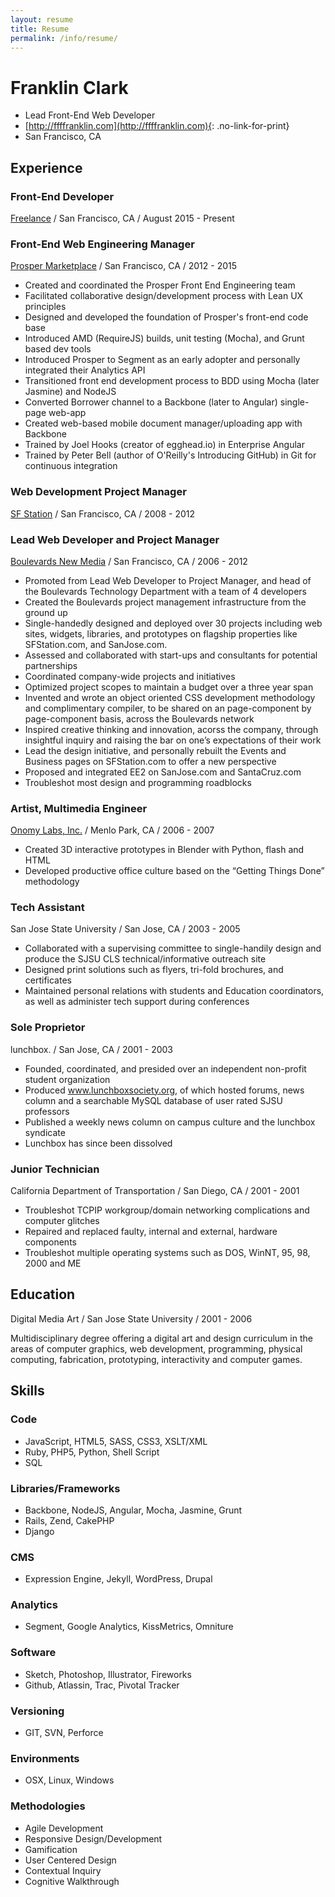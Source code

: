 ```yaml
---
layout: resume 
title: Resume
permalink: /info/resume/
---
```

# Franklin Clark
 - Lead Front-End Web Developer
 - [http://ffffranklin.com](http://ffffranklin.com){: .no-link-for-print}
 - San Francisco, CA

## Experience

### Front-End Developer
[Freelance](http://ffffranklin.com) / San Francisco, CA / August 2015 - Present

### Front-End Web Engineering Manager
[Prosper Marketplace](https://www.prosper.com) / San Francisco, CA / 2012 - 2015

 - Created and coordinated the Prosper Front End Engineering team
 - Facilitated collaborative design/development process with Lean UX principles
 - Designed and developed the foundation of Prosper's front-end code base
 - Introduced AMD (RequireJS) builds, unit testing (Mocha), and Grunt based dev tools
 - Introduced Prosper to Segment as an early adopter and personally integrated their Analytics API
 - Transitioned front end development process to BDD using Mocha (later Jasmine) and NodeJS
 - Converted Borrower channel to a Backbone (later to Angular) single-page web-app
 - Created web-based mobile document manager/uploading app with Backbone
 - Trained by Joel Hooks (creator of egghead.io) in Enterprise Angular
 - Trained by Peter Bell (author of O'Reilly's Introducing GitHub) in Git for continuous integration

### Web Development Project Manager
[SF Station](https://sfstation.com) / San Francisco, CA / 2008 - 2012

### Lead Web Developer and Project Manager
[Boulevards New Media](http://boulevards.com) / San Francisco, CA / 2006 - 2012

 - Promoted from Lead Web Developer to Project Manager, and head of the Boulevards Technology Department with a team of 4 developers
 - Created the Boulevards project management infrastructure from the ground up
 - Single-handedly designed and deployed over 30 projects including web sites, widgets, libraries, and prototypes on flagship properties like SFStation.com, and SanJose.com.
 - Assessed and collaborated with start-ups and consultants for potential partnerships
 - Coordinated company-wide projects and initiatives
 - Optimized project scopes to maintain a budget over a three year span
 - Invented and wrote an object oriented CSS development methodology and complimentary compiler, to be shared on an page-component by page-component basis, across the Boulevards network
 - Inspired creative thinking and innovation, acorss the company, through insightful inquiry and raising the bar on one’s expectations of their work
 - Lead the design initiative, and personally rebuilt the Events and Business pages on SFStation.com to offer a new perspective
 - Proposed and integrated EE2 on SanJose.com and SantaCruz.com
 - Troubleshot most design and programming roadblocks

### Artist, Multimedia Engineer
[Onomy Labs, Inc.](http://www.onomy.com) / Menlo Park, CA / 2006 - 2007

 - Created 3D interactive prototypes in Blender with Python, flash and HTML
 - Developed productive office culture based on the “Getting Things Done” methodology

### Tech Assistant
San Jose State University / San Jose, CA / 2003 - 2005

 - Collaborated with a supervising committee to single-handily design and produce the SJSU CLS  technical/informative outreach site
 - Designed print solutions such as flyers, tri-fold brochures, and certificates
 - Maintained personal relations with students and Education coordinators, as well as administer tech support during conferences

### Sole Proprietor
lunchbox. / San Jose, CA / 2001 - 2003

 - Founded, coordinated, and presided over an independent non-profit student organization
 - Produced www.lunchboxsociety.org, of which hosted forums, news column and a searchable MySQL database of user rated SJSU professors
 - Published a weekly news column on campus culture and the lunchbox syndicate
 - Lunchbox has since been dissolved

### Junior Technician
California Department of Transportation / San Diego, CA / 2001 - 2001

 - Troubleshot TCPIP workgroup/domain networking complications and computer glitches  
 - Repaired and replaced faulty, internal and external, hardware components
 - Troubleshot multiple operating systems such as DOS, WinNT, 95, 98, 2000 and ME

## Education
Digital Media Art / San Jose State University / 2001 - 2006

Multidisciplinary degree offering a digital art and design curriculum in the areas of computer graphics, web development, programming, physical computing, fabrication, prototyping, interactivity and computer games.

## Skills

### Code

 - JavaScript, HTML5, SASS, CSS3, XSLT/XML
 - Ruby, PHP5, Python, Shell Script
 - SQL

### Libraries/Frameworks

 - Backbone, NodeJS, Angular, Mocha, Jasmine, Grunt
 - Rails, Zend, CakePHP
 - Django

### CMS

 - Expression Engine, Jekyll, WordPress, Drupal

### Analytics

 - Segment, Google Analytics, KissMetrics, Omniture

### Software

 - Sketch, Photoshop, Illustrator, Fireworks
 - Github, Atlassin, Trac, Pivotal Tracker

### Versioning

 - GIT, SVN, Perforce

### Environments

 - OSX, Linux, Windows

### Methodologies

 - Agile Development
 - Responsive Design/Development
 - Gamification
 - User Centered Design
 - Contextual Inquiry
 - Cognitive Walkthrough
